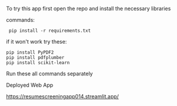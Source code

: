 To try this app 
first open the repo and install the necessary libraries

 commands:
 
     pip install -r requirements.txt

if it won't work try these:

    pip install PyPDF2
    pip install pdfplumber
    pip install scikit-learn

Run these all commands separately

Deployed Web App

https://resumescreeningapp014.streamlit.app/
